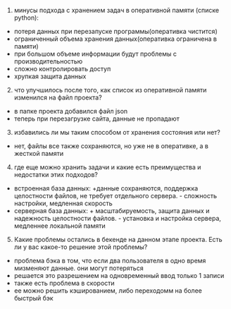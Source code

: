 1) минусы подхода с хранением задач в оперативной памяти (списке python):
- потеря данных при перезапуске программы(оперативка чистится)
- ограниченный объема хранения данных(оперативка ограничена в памяти) 
- при большом объеме информации будут проблемы с производительностью
- сложно контролировать доступ
- хрупкая защита данных
2) что улучшилось после того, как список из оперативной памяти изменился на файл проекта?
- в папке проекта добавился файл json
- теперь при  перезагрузке сайта, данные не пропадают
3) избавились ли мы таким способом от хранения состояния или нет?
- нет, файлы все также сохраняются, но уже не в оперативке, а в жесткой памяти
4) где еще можно хранить задачи и какие есть преимущества и недостатки этих подходов?
- встроенная база данных: +данные сохраняются, поддержка целостности файлов, не требует отдельного сервера. -  сложность настройки, медленная скорость
- серверная база данных: + масштабируемость, защита данных и надежность целостности файлов. - установка и настройка сервера, медленнее локальной памяти
5) Какие проблемы остались в бекенде на данном этапе проекта. Есть ли у вас какое-то решение этой проблемы?
- проблема бэка в том,  что если два пользователя в одно время мизменяют  данные. они могут потеряться 
- решается  это разрешением на одновременный ввод только 1 записи
- также  есть  проблема  в  скорости
- ее можно решить кэшированием, либо переходомм на более быстрый  бэк